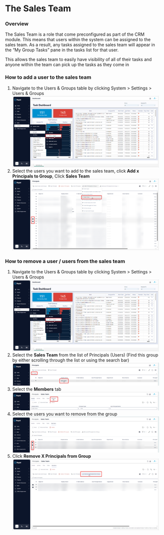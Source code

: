 # The Sales Team

### Overview

The Sales Team is a role that come preconfigured as part of the CRM module. This means that users within the system can be assigned to the sales team. As a result, any tasks assigned to the sales team will appear in the “My Group Tasks” pane in the tasks list for that user.

This allows the sales team to easily have visibility of all of their tasks and anyone within the team can pick up the tasks as they come in

### How to add a user to the sales team

1. Navigate to the Users &amp; Groups table by clicking System &gt; Settings &gt; Users &amp; Groups  
    ![image-1702446752093.png](./downloaded_image_1705286147042.png)
2. Select the users you want to add to the sales team, click **Add x Principals to Group**, Click ****Sales Team**** ![image-1702446845068.png](./downloaded_image_1705286148065.png)

### How to remove a user / users from the sales team

1. Navigate to the Users &amp; Groups table by clicking System &gt; Settings &gt; Users &amp; Groups  
    ![image-1702446752093.png](./downloaded_image_1705286149092.png)
2. Select the **Sales Team** from the list of Principals (Users) (Find this group by either scrolling through the list or using the search bar)  
    ![image-1702447257755.png](./downloaded_image_1705286150105.png)
3. Select the **Members** tab  
    ![image-1702447287320.png](./downloaded_image_1705286151116.png)
4. Select the users you want to remove from the group  
    ![image-1702447351237.png](./downloaded_image_1705286152136.png)
5. Click **Remove X Principals from Group** ![image-1702447383054.png](./downloaded_image_1705286153155.png)